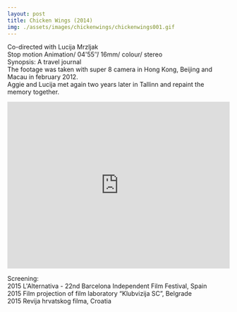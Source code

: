 ```yaml
---
layout: post
title: Chicken Wings (2014)
img: ./assets/images/chickenwings/chickenwings001.gif
---
```


Co-directed with Lucija Mrzljak  
Stop motion Animation/ 04'55’’/ 16mm/ colour/ stereo  
Synopsis: A travel journal  
The footage was taken with super 8 camera in Hong Kong, Beijing and Macau in february 2012.  
Aggie and Lucija met again two years later in Tallinn and repaint the memory together.

<div style="padding:75% 0 0 0;position:relative;"><iframe src="https://player.vimeo.com/video/115212640?h=952ee0e985&title=0&byline=0&portrait=0" style="position:absolute;top:0;left:0;width:100%;height:100%;" frameborder="0" allow="autoplay; fullscreen; picture-in-picture" allowfullscreen></iframe></div><script src="https://player.vimeo.com/api/player.js"></script>

Screening:  
2015 L'Alternativa - 22nd Barcelona Independent Film Festival, Spain  
2015 Film projection of film laboratory “Klubvizija SC”, Belgrade  
2015 Revija hrvatskog filma, Croatia
